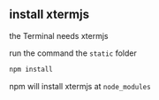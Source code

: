 ## install xtermjs

the Terminal needs xtermjs

run the command the `static` folder

```bash
npm install
```

npm will install xtermjs at `node_modules`
